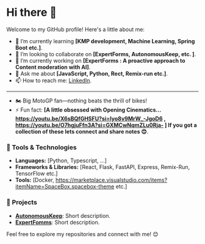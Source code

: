 
# Hi there 👋

Welcome to my GitHub profile! Here's a little about me:

- 🌱 I’m currently learning **[KMP development, Machine Learning, Spring Boot etc.]**.
- 👯 I’m looking to collaborate on **[ExpertForms, AutonomousKeep, etc. ]**.
- 🔭 I’m currently working on **[ExpertForms : A proactive approach to Content moderation with AI]**.
- 💬 Ask me about **[JavaScript, Python, Rect, Remix-run etc.]**.
- 📫 How to reach me: [LinkedIn](www.linkedin.com/in/moses-imbahale).
  
---
- 🏍️ Big MotoGP fan—nothing beats the thrill of bikes!
- ⚡ Fun fact: **[A little obsessed with Opening Cinematics... https://youtu.be/X6sBQfGHSFU?si=Iyo8v9MrW_-JgoD6 , https://youtu.be/O7hgjuFfn3A?si=GXMCwNqmZLu0Rja- ] If you got a collection of these lets connect and share notes 😊**.

### 🔧 Tools & Technologies
- **Languages:** [Python, Typescript, ...]
- **Frameworks & Libraries:** [React, Flask, FastAPI, Express, Remix-Run, TensorFlow etc.]
- **Tools:** [Docker, https://marketplace.visualstudio.com/items?itemName=SpaceBox.spacebox-theme  etc.]


### 🚀 Projects
- **[AutonomousKeep]([link-to-project](https://github.com/mosesimbahale0/AutonomousKeep))**: Short description.
- **[ExpertFomms]([link-to-project](https://github.com/mosesimbahale0/ExpertForms))**: Short description.

Feel free to explore my repositories and connect with me! 😊
